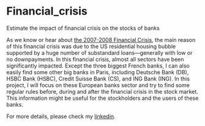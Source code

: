 # Financial_crisis
Estimate the impact of financial crisis on the stocks of banks

As we know or hear about [the 2007-2008 Financial Crisis](https://en.wikipedia.org/wiki/Financial_crisis_of_2007%E2%80%932008), the main reason of this financial crisis was due to the US residential housing bubble supported by a huge number of substandard loans—generally with low or no downpayments. In this financial crisis, almost all sectors have been significantly impacted. Except the three biggest French banks, I can also easily find some other big banks in Paris, including Deutsche Bank (DB), HSBC Bank (HSBC), Credit Suisse Bank (CS), and ING Bank (ING). In this project, I will focus on these European banks sector and try to find some regular rules before, during and after the financial crisis in the stock market. This information might be useful for the stockholders and the users of these banks.

For more details, please check my [linkedin](https://www.linkedin.com/pulse/stock-analysis-european-banks-sector-before-during-after-letian-dai/).
